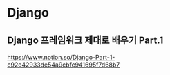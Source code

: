 # Django
## Django 프레임워크 제대로 배우기 Part.1
https://www.notion.so/Django-Part-1-c92e42933de54a9cbfc941695f7d68b7
